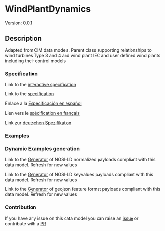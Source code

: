 # WindPlantDynamics
Version: 0.0.1

## Description 

Adapted from CIM data models. Parent class supporting relationships to wind turbines Type 3 and 4 and wind plant IEC and user defined wind plants including their control models.
### Specification

Link to the [interactive specification](https://swagger.lab.fiware.org/?url=https://raw.githubusercontent.com/smart-data-models/dataModel.EnergyCIM/master/WindPlantDynamics/swagger.yaml)

Link to the [specification](https://github.com/smart-data-models/dataModel.EnergyCIM/blob/master/WindPlantDynamics/doc/spec.md)

Enlace a la [Especificación en español](https://github.com/smart-data-models/dataModel.EnergyCIM/blob/master/WindPlantDynamics/doc/spec_ES.md)

Lien vers le [spécification en français](https://github.com/smart-data-models/dataModel.EnergyCIM/blob/master/WindPlantDynamics/doc/spec_FR.md)

Link zur [deutschen Spezifikation](https://github.com/smart-data-models/dataModel.EnergyCIM/blob/master/WindPlantDynamics/doc/spec_DE.md)
### Examples
### Dynamic Examples generation

Link to the [Generator](https://smartdatamodels.org/extra/ngsi-ld_generator.php?schemaUrl=https://raw.githubusercontent.com/smart-data-models/dataModel.EnergyCIM/master/WindPlantDynamics/schema.json&email=info@smartdatamodels.org) of NGSI-LD normalized payloads compliant with this data model. Refresh for new values

Link to the [Generator](https://smartdatamodels.org/extra/ngsi-ld_generator_keyvalues.php?schemaUrl=https://raw.githubusercontent.com/smart-data-models/dataModel.EnergyCIM/master/WindPlantDynamics/schema.json&email=info@smartdatamodels.org) of NGSI-LD keyvalues payloads compliant with this data model. Refresh for new values

Link to the [Generator](https://smartdatamodels.org/extra/geojson_features_generator_v1.0.php?schemaUrl=https://raw.githubusercontent.com/smart-data-models/dataModel.EnergyCIM/master/WindPlantDynamics/schema.json&email=info@smartdatamodels.org) of geojson feature format payloads compliant with this data model. Refresh for new values
### Contribution

 If you have any issue on this data model you can raise an [issue](https://github.com/smart-data-models/dataModel.EnergyCIM/issues)  or contribute with a [PR](https://github.com/smart-data-models/dataModel.EnergyCIM/pulls)